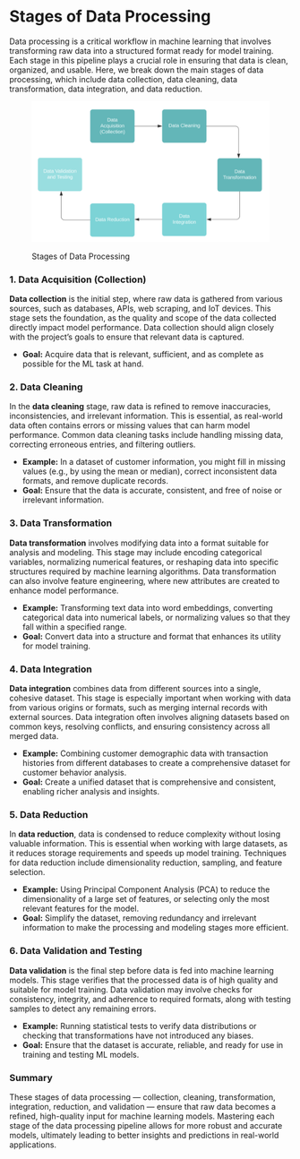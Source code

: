# Stages of Data Processing

Data processing is a critical workflow in machine learning that involves transforming raw data into a structured format ready for model training. Each stage in this pipeline plays a crucial role in ensuring that data is clean, organized, and usable. Here, we break down the main stages of data processing, which include data collection, data cleaning, data transformation, data integration, and data reduction.

<div align="left"><figure><img src="../../../../.gitbook/assets/image (64).png" alt="" width="563"><figcaption><p>Stages of Data Processing</p></figcaption></figure></div>

### 1. Data Acquisition (Collection)

**Data collection** is the initial step, where raw data is gathered from various sources, such as databases, APIs, web scraping, and IoT devices. This stage sets the foundation, as the quality and scope of the data collected directly impact model performance. Data collection should align closely with the project’s goals to ensure that relevant data is captured.

* **Goal:** Acquire data that is relevant, sufficient, and as complete as possible for the ML task at hand.

### 2. Data Cleaning

In the **data cleaning** stage, raw data is refined to remove inaccuracies, inconsistencies, and irrelevant information. This is essential, as real-world data often contains errors or missing values that can harm model performance. Common data cleaning tasks include handling missing data, correcting erroneous entries, and filtering outliers.

* **Example:** In a dataset of customer information, you might fill in missing values (e.g., by using the mean or median), correct inconsistent data formats, and remove duplicate records.
* **Goal:** Ensure that the data is accurate, consistent, and free of noise or irrelevant information.

### 3. Data Transformation

**Data transformation** involves modifying data into a format suitable for analysis and modeling. This stage may include encoding categorical variables, normalizing numerical features, or reshaping data into specific structures required by machine learning algorithms. Data transformation can also involve feature engineering, where new attributes are created to enhance model performance.

* **Example:** Transforming text data into word embeddings, converting categorical data into numerical labels, or normalizing values so that they fall within a specified range.
* **Goal:** Convert data into a structure and format that enhances its utility for model training.

### 4. Data Integration

**Data integration** combines data from different sources into a single, cohesive dataset. This stage is especially important when working with data from various origins or formats, such as merging internal records with external sources. Data integration often involves aligning datasets based on common keys, resolving conflicts, and ensuring consistency across all merged data.

* **Example:** Combining customer demographic data with transaction histories from different databases to create a comprehensive dataset for customer behavior analysis.
* **Goal:** Create a unified dataset that is comprehensive and consistent, enabling richer analysis and insights.

### 5. Data Reduction

In **data reduction**, data is condensed to reduce complexity without losing valuable information. This is essential when working with large datasets, as it reduces storage requirements and speeds up model training. Techniques for data reduction include dimensionality reduction, sampling, and feature selection.

* **Example:** Using Principal Component Analysis (PCA) to reduce the dimensionality of a large set of features, or selecting only the most relevant features for the model.
* **Goal:** Simplify the dataset, removing redundancy and irrelevant information to make the processing and modeling stages more efficient.

### 6. Data Validation and Testing

**Data validation** is the final step before data is fed into machine learning models. This stage verifies that the processed data is of high quality and suitable for model training. Data validation may involve checks for consistency, integrity, and adherence to required formats, along with testing samples to detect any remaining errors.

* **Example:** Running statistical tests to verify data distributions or checking that transformations have not introduced any biases.
* **Goal:** Ensure that the dataset is accurate, reliable, and ready for use in training and testing ML models.

### Summary

These stages of data processing — collection, cleaning, transformation, integration, reduction, and validation — ensure that raw data becomes a refined, high-quality input for machine learning models. Mastering each stage of the data processing pipeline allows for more robust and accurate models, ultimately leading to better insights and predictions in real-world applications.
